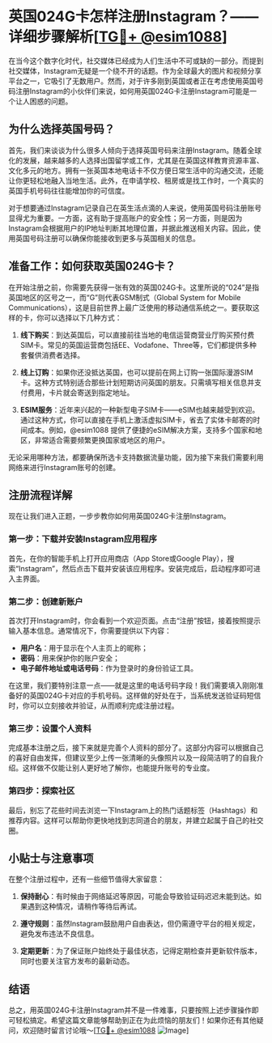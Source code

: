 # 英国024G卡怎样注册Instagram？——详细步骤解析[[TG💪+ @esim1088](https://t.me/s/esim1088)]

在当今这个数字化时代，社交媒体已经成为人们生活中不可或缺的一部分。而提到社交媒体，Instagram无疑是一个绕不开的话题。作为全球最大的图片和视频分享平台之一，它吸引了无数用户。然而，对于许多刚到英国或者正在考虑使用英国号码注册Instagram的小伙伴们来说，如何用英国024G卡注册Instagram可能是一个让人困惑的问题。

## 为什么选择英国号码？

首先，我们来谈谈为什么很多人倾向于选择英国号码来注册Instagram。随着全球化的发展，越来越多的人选择出国留学或工作，尤其是在英国这样教育资源丰富、文化多元的地方。拥有一张英国本地电话卡不仅方便日常生活中的沟通交流，还能让你更轻松地融入当地生活。此外，在申请学校、租房或是找工作时，一个真实的英国手机号码往往能增加你的可信度。

对于想要通过Instagram记录自己在英生活点滴的人来说，使用英国号码注册账号显得尤为重要。一方面，这有助于提高账户的安全性；另一方面，则是因为Instagram会根据用户的IP地址判断其地理位置，并据此推送相关内容。因此，使用英国号码注册可以确保你能接收到更多与英国相关的信息。

## 准备工作：如何获取英国024G卡？

在开始注册之前，你需要先获得一张有效的英国024G卡。这里所说的“024”是指英国地区的区号之一，而“G”则代表GSM制式（Global System for Mobile Communications），这是目前世界上最广泛使用的移动通信系统之一。要获取这样的卡，你可以选择以下几种方式：

1. **线下购买**：到达英国后，可以直接前往当地的电信运营商营业厅购买预付费SIM卡。常见的英国运营商包括EE、Vodafone、Three等，它们都提供多种套餐供消费者选择。
   
2. **线上订购**：如果你还没抵达英国，也可以提前在网上订购一张国际漫游SIM卡。这种方式特别适合那些计划短期访问英国的朋友。只需填写相关信息并支付费用，卡片就会寄送到指定地址。
   
3. **ESIM服务**：近年来兴起的一种新型电子SIM卡——eSIM也越来越受到欢迎。通过这种方式，你可以直接在手机上激活虚拟SIM卡，省去了实体卡邮寄的时间成本。例如，@esim1088 提供了便捷的eSIM解决方案，支持多个国家和地区，非常适合需要频繁更换国家或地区的用户。

无论采用哪种方法，都要确保所选卡支持数据流量功能，因为接下来我们需要利用网络来进行Instagram账号的创建。

## 注册流程详解

现在让我们进入正题，一步步教你如何用英国024G卡注册Instagram。

### 第一步：下载并安装Instagram应用程序

首先，在你的智能手机上打开应用商店（App Store或Google Play），搜索“Instagram”，然后点击下载并安装该应用程序。安装完成后，启动程序即可进入主界面。

### 第二步：创建新账户

首次打开Instagram时，你会看到一个欢迎页面。点击“注册”按钮，接着按照提示输入基本信息。通常情况下，你需要提供以下内容：
- **用户名**：用于显示在个人主页上的昵称；
- **密码**：用来保护你的账户安全；
- **电子邮件地址或电话号码**：作为登录时的身份验证工具。

在这里，我们要特别注意一点——就是这里的电话号码字段！我们需要填入刚刚准备好的英国024G卡对应的手机号码。这样做的好处在于，当系统发送验证码短信时，你可以立刻接收并验证，从而顺利完成注册过程。

### 第三步：设置个人资料

完成基本注册之后，接下来就是完善个人资料的部分了。这部分内容可以根据自己的喜好自由发挥，但建议至少上传一张清晰的头像照片以及一段简洁明了的自我介绍。这样做不仅能让别人更好地了解你，也能提升账号的专业度。

### 第四步：探索社区

最后，别忘了花些时间去浏览一下Instagram上的热门话题标签（Hashtags）和推荐内容。这样可以帮助你更快地找到志同道合的朋友，并建立起属于自己的社交圈。

## 小贴士与注意事项

在整个注册过程中，还有一些细节值得大家留意：

1. **保持耐心**：有时候由于网络延迟等原因，可能会导致验证码迟迟未能到达。如果遇到这种情况，请稍作等待后再试。
   
2. **遵守规则**：虽然Instagram鼓励用户自由表达，但仍需遵守平台的相关规定，避免发布违法不良信息。
   
3. **定期更新**：为了保证账户始终处于最佳状态，记得定期检查并更新软件版本，同时也要关注官方发布的最新动态。

## 结语

总之，用英国024G卡注册Instagram并不是一件难事，只要按照上述步骤操作即可轻松搞定。希望这篇文章能够帮助到正在为此烦恼的朋友们！如果你还有其他疑问，欢迎随时留言讨论哦～[[TG💪+ @esim1088](https://t.me/s/esim1088) ![Image](https://i.postimg.cc/4NQfJmqS/Snipaste-2025-05-13-00-14-12.png)]